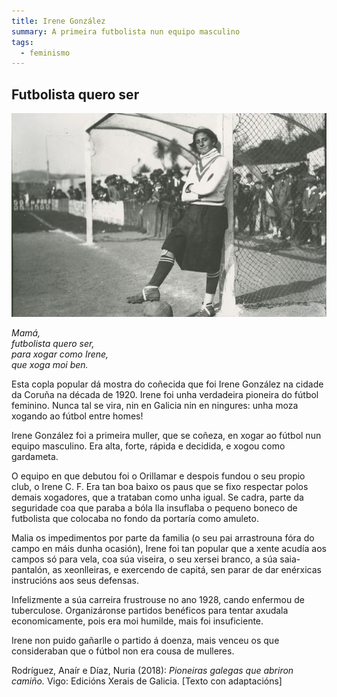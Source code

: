 ```yaml
---
title: Irene González
summary: A primeira futbolista nun equipo masculino
tags:
  - feminismo
---
```


<article>

# Futbolista quero ser

![](/img/irene_porteira_pioneira.jpg)

_Mamá,\
futbolista quero ser,\
para xogar como Irene,\
que xoga moi ben._

Esta copla popular dá mostra do coñecida que foi Irene González na cidade da
Coruña na década de 1920. Irene foi unha verdadeira pioneira do fútbol feminino.
Nunca tal se vira, nin en Galicia nin en ningures: unha moza xogando ao fútbol
entre homes!

Irene González foi a primeira muller, que se coñeza, en xogar ao fútbol nun
equipo masculino. Era alta, forte, rápida e decidida, e xogou como gardameta.

O equipo en que debutou foi o Orillamar e despois fundou o seu propio club, o
Irene C. F. Era tan boa baixo os paus que se fixo respectar polos demais
xogadores, que a trataban como unha igual. Se cadra, parte da seguridade coa que
paraba a bóla lla insuflaba o pequeno boneco de futbolista que colocaba no fondo
da portaría como amuleto.

Malia os impedimentos por parte da familia (o seu pai arrastrouna fóra do campo
en máis dunha ocasión), Irene foi tan popular que a xente acudía aos campos só
para vela, coa súa viseira, o seu xersei branco, a súa saia-pantalón, as
xeonlleiras, e exercendo de capitá, sen parar de dar enérxicas instrucións aos
seus defensas.

Infelizmente a súa carreira frustrouse no ano 1928, cando enfermou de
tuberculose. Organizáronse partidos benéficos para tentar axudala
economicamente, pois era moi humilde, mais foi insuficiente.

Irene non puido gañarlle o partido á doenza, mais venceu os que consideraban que
o fútbol non era cousa de mulleres.

Rodríguez, Anaír e Díaz, Nuria (2018): _Pioneiras galegas que abriron camiño._
Vigo: Edicións Xerais de Galicia. \[Texto con adaptacións]

</article>
